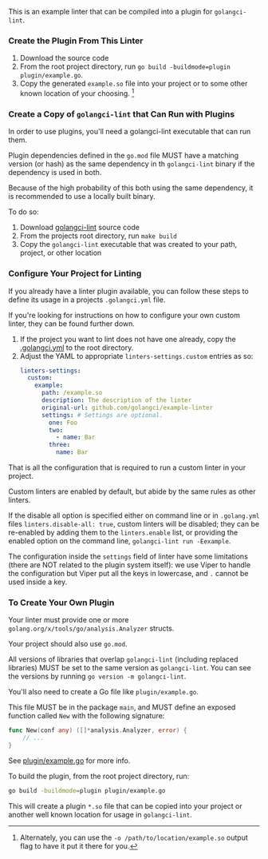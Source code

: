 This is an example linter that can be compiled into a plugin for `golangci-lint`.

### Create the Plugin From This Linter

1. Download the source code
2. From the root project directory, run `go build -buildmode=plugin plugin/example.go`.
3. Copy the generated `example.so` file into your project or to some other known location of your choosing. [^1]

### Create a Copy of `golangci-lint` that Can Run with Plugins

In order to use plugins, you'll need a golangci-lint executable that can run them.

Plugin dependencies defined in the `go.mod` file MUST have a matching version (or hash) as the same dependency in th `golangci-lint` binary if the dependency is used in both.

Because of the high probability of this both using the same dependency, it is recommended to use a locally built binary.

To do so:

1. Download [golangci-lint](https://github.com/golangci/golangci-lint) source code
2. From the projects root directory, run `make build`
3. Copy the `golangci-lint` executable that was created to your path, project, or other location

### Configure Your Project for Linting

If you already have a linter plugin available, you can follow these steps to define its usage in a projects `.golangci.yml` file.

If you're looking for instructions on how to configure your own custom linter, they can be found further down.

1. If the project you want to lint does not have one already, copy the [.golangci.yml](https://github.com/golangci/golangci-lint/blob/master/.golangci.yml) to the root directory.
2. Adjust the YAML to appropriate `linters-settings.custom` entries as so:
    ```yaml
    linters-settings:
      custom:
        example:
          path: /example.so
          description: The description of the linter
          original-url: github.com/golangci/example-linter
          settings: # Settings are optional.
            one: Foo
            two:
              - name: Bar
            three:
              name: Bar
    ```

That is all the configuration that is required to run a custom linter in your project.

Custom linters are enabled by default, but abide by the same rules as other linters.

If the disable all option is specified either on command line or in `.golang.yml` files `linters.disable-all: true`, custom linters will be disabled;
they can be re-enabled by adding them to the `linters.enable` list,
or providing the enabled option on the command line, `golangci-lint run -Eexample`.

The configuration inside the `settings` field of linter have some limitations (there are NOT related to the plugin system itself):
we use Viper to handle the configuration but Viper put all the keys in lowercase, and `.` cannot be used inside a key.

### To Create Your Own Plugin

Your linter must provide one or more `golang.org/x/tools/go/analysis.Analyzer` structs.

Your project should also use `go.mod`.

All versions of libraries that overlap `golangci-lint` (including replaced libraries) MUST be set to the same version as `golangci-lint`.
You can see the versions by running `go version -m golangci-lint`.

You'll also need to create a Go file like `plugin/example.go`.

This file MUST be in the package `main`, and MUST define an exposed function called `New` with the following signature:
```go
func New(conf any) ([]*analysis.Analyzer, error) {
	// ...
}
```

See [plugin/example.go](https://github.com/golangci/example-plugin-linter/blob/master/plugin/example.go) for more info.

To build the plugin, from the root project directory, run:
```bash
go build -buildmode=plugin plugin/example.go
```

This will create a plugin `*.so` file that can be copied into your project or another well known location for usage in `golangci-lint`.

[^1]: Alternately, you can use the `-o /path/to/location/example.so` output flag to have it put it there for you.

